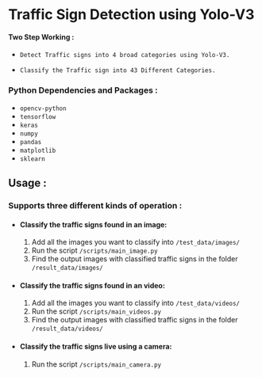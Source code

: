 # Traffic Sign Detection using Yolo-V3 #

#### Two Step Working : #####
  
  - `Detect Traffic signs into 4 broad categories using Yolo-V3.`
  
  - `Classify the Traffic sign into 43 Different Categories.`
  
### Python Dependencies and Packages : ###
  
  - `opencv-python`
  - `tensorflow`
  - `keras`
  - `numpy`
  - `pandas`
  - `matplotlib`
  - `sklearn`

## Usage : ##
  
  ### Supports three different kinds of operation :
  
  - #### Classify the traffic signs found in an image: ####
    
    1. Add all the images you want to classify into `/test_data/images/`
    2. Run the script `/scripts/main_image.py`
    3. Find the output images with classified traffic signs in the folder `/result_data/images/`

  - #### Classify the traffic signs found in an video: ####
  
    1. Add all the images you want to classify into `/test_data/videos/`
    2. Run the script `/scripts/main_videos.py`
    3. Find the output images with classified traffic signs in the folder `/result_data/videos/`

  - #### Classify the traffic signs live using a camera: ###
    
    1. Run the script `/scripts/main_camera.py`
